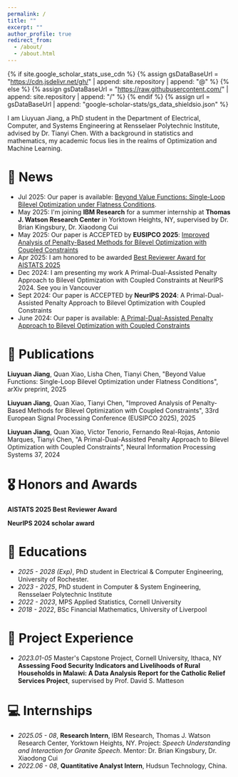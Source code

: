 ```yaml
---
permalink: /
title: ""
excerpt: ""
author_profile: true
redirect_from: 
  - /about/
  - /about.html
---
```


{% if site.google_scholar_stats_use_cdn %}
{% assign gsDataBaseUrl = "https://cdn.jsdelivr.net/gh/" | append: site.repository | append: "@" %}
{% else %}
{% assign gsDataBaseUrl = "https://raw.githubusercontent.com/" | append: site.repository | append: "/" %}
{% endif %}
{% assign url = gsDataBaseUrl | append: "google-scholar-stats/gs_data_shieldsio.json" %}

<span class='anchor' id='about-me'></span>

I am Liuyuan Jiang, a PhD student in the Department of Electrical, Computer, and Systems Engineering at Rensselaer Polytechnic Institute, advised by Dr. Tianyi Chen. With a background in statistics and mathematics, my academic focus lies in the realms of Optimization and Machine Learning. 

# 📰 News
- Jul 2025: Our paper is available: [Beyond Value Functions: Single-Loop Bilevel Optimization under Flatness Conditions](https://arxiv.org/abs/2507.20400). 
- May 2025: I'm joining **IBM Research** for a summer internship at **Thomas J. Watson Research Center** in Yorktown Heights, NY, supervised by Dr. Brian Kingsbury, Dr. Xiaodong Cui
- May 2025: Our paper is ACCEPTED by **EUSIPCO 2025**: [Improved Analysis of Penalty-Based Methods for Bilevel Optimization with Coupled Constraints](https://cmsworkshops.com/EUSIPCO2025/papers/accepted_papers.php)
- Apr 2025: I am honored to be awarded [Best Reviewer Award for AISTATS 2025](https://aistats.org/aistats2025//awards.html)
- Dec 2024: I am presenting my work A Primal-Dual-Assisted Penalty Approach to Bilevel Optimization with Coupled Constraints at NeurIPS 2024. See you in Vancouver
- Sept 2024: Our paper is ACCEPTED by **NeurIPS 2024**: A Primal-Dual-Assisted Penalty Approach to Bilevel Optimization with Coupled Constraints
- June 2024: Our paper is available: [A Primal-Dual-Assisted Penalty Approach to Bilevel Optimization with Coupled Constraints](https://arxiv.org/abs/2406.10148)

# 📝 Publications 

**Liuyuan Jiang**, Quan Xiao, Lisha Chen, Tianyi Chen, "Beyond Value Functions: Single-Loop Bilevel Optimization under Flatness Conditions",  arXiv preprint, 2025

**Liuyuan Jiang**, Quan Xiao, Tianyi Chen, "Improved Analysis of Penalty-Based Methods for Bilevel Optimization with Coupled Constraints",  33rd European Signal Processing Conference (EUSIPCO 2025), 2025

**Liuyuan Jiang**, Quan Xiao, Victor Tenorio, Fernando Real-Rojas, Antonio Marques, Tianyi Chen, "A Primal-Dual-Assisted Penalty Approach to Bilevel Optimization with Coupled Constraints", Neural Information Processing Systems 37, 2024

# 🎖 Honors and Awards

**AISTATS 2025 Best Reviewer Award**

**NeurIPS 2024 scholar award**

# 📖 Educations
- *2025 - 2028 (Exp)*, PhD student in Electrical & Computer Engineering, University of Rochester.
- *2023 - 2025*, PhD student in Computer & System Engineering, Rensselaer Polytechnic Institute
- *2022 - 2023*, MPS Applied Statistics, Cornell University
- *2018 - 2022*, BSc Financial Mathematics, University of Liverpool

# 💬 Project Experience
- *2023.01-05* Master's Capstone Project, Cornell University, Ithaca, NY
**Assessing Food Security Indicators and Livelihoods of Rural Households in Malawi: A Data Analysis Report for the Catholic Relief Services Project**, supervised by Prof. David S. Matteson

# 💻 Internships
- *2025.05 - 08*, **Research Intern**, IBM Research, Thomas J. Watson Research Center, Yorktown Heights, NY. Project: _Speech Understanding and Interaction for Granite Speech_. Mentor: Dr. Brian Kingsbury, Dr. Xiaodong Cui
- *2022.06 - 08*, **Quantitative Analyst Intern**, Hudsun Technology, China.
